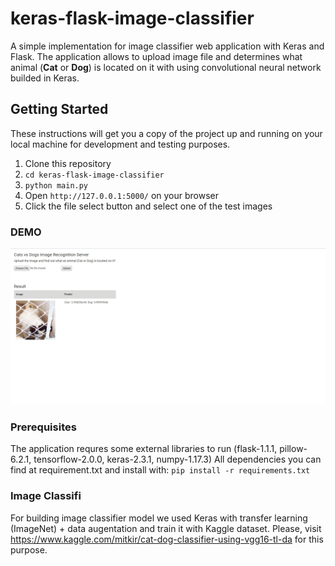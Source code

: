 # keras-flask-image-classifier
A simple implementation for image classifier web application with Keras and Flask. The application allows to upload image file and determines what animal (<b>Cat</b> or <b>Dog</b>) is located on it with using convolutional neural network builded in Keras.


## Getting Started
These instructions will get you a copy of the project up and running on your local machine for development and testing purposes.
1. Clone this repository
2. `cd keras-flask-image-classifier`
3. `python main.py`
4. Open `http://127.0.0.1:5000/` on your browser
5. Click the file select button and select one of the test images


### DEMO
![Screenshot](demo.png)


### Prerequisites
The application requres some external libraries to run (flask-1.1.1, pillow-6.2.1, tensorflow-2.0.0, keras-2.3.1, numpy-1.17.3)
All dependencies you can find at requirement.txt and install with:
`pip install -r requirements.txt`


### Image Classifi
For building image classifier model we used Keras with transfer learning (ImageNet) + data augentation and train it with Kaggle dataset. Please, visit https://www.kaggle.com/mitkir/cat-dog-classifier-using-vgg16-tl-da for this purpose.
